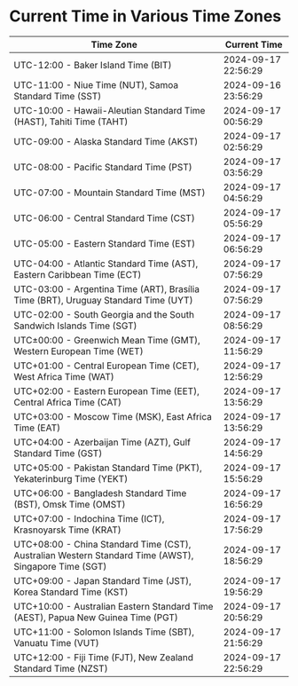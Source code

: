# Current Time in Various Time Zones

| Time Zone | Current Time |
|-----------|--------------|
| UTC-12:00 - Baker Island Time (BIT) | 2024-09-17 22:56:29 |
| UTC-11:00 - Niue Time (NUT), Samoa Standard Time (SST) | 2024-09-16 23:56:29 |
| UTC-10:00 - Hawaii-Aleutian Standard Time (HAST), Tahiti Time (TAHT) | 2024-09-17 00:56:29 |
| UTC-09:00 - Alaska Standard Time (AKST) | 2024-09-17 02:56:29 |
| UTC-08:00 - Pacific Standard Time (PST) | 2024-09-17 03:56:29 |
| UTC-07:00 - Mountain Standard Time (MST) | 2024-09-17 04:56:29 |
| UTC-06:00 - Central Standard Time (CST) | 2024-09-17 05:56:29 |
| UTC-05:00 - Eastern Standard Time (EST) | 2024-09-17 06:56:29 |
| UTC-04:00 - Atlantic Standard Time (AST), Eastern Caribbean Time (ECT) | 2024-09-17 07:56:29 |
| UTC-03:00 - Argentina Time (ART), Brasília Time (BRT), Uruguay Standard Time (UYT) | 2024-09-17 07:56:29 |
| UTC-02:00 - South Georgia and the South Sandwich Islands Time (SGT) | 2024-09-17 08:56:29 |
| UTC±00:00 - Greenwich Mean Time (GMT), Western European Time (WET) | 2024-09-17 11:56:29 |
| UTC+01:00 - Central European Time (CET), West Africa Time (WAT) | 2024-09-17 12:56:29 |
| UTC+02:00 - Eastern European Time (EET), Central Africa Time (CAT) | 2024-09-17 13:56:29 |
| UTC+03:00 - Moscow Time (MSK), East Africa Time (EAT) | 2024-09-17 13:56:29 |
| UTC+04:00 - Azerbaijan Time (AZT), Gulf Standard Time (GST) | 2024-09-17 14:56:29 |
| UTC+05:00 - Pakistan Standard Time (PKT), Yekaterinburg Time (YEKT) | 2024-09-17 15:56:29 |
| UTC+06:00 - Bangladesh Standard Time (BST), Omsk Time (OMST) | 2024-09-17 16:56:29 |
| UTC+07:00 - Indochina Time (ICT), Krasnoyarsk Time (KRAT) | 2024-09-17 17:56:29 |
| UTC+08:00 - China Standard Time (CST), Australian Western Standard Time (AWST), Singapore Time (SGT) | 2024-09-17 18:56:29 |
| UTC+09:00 - Japan Standard Time (JST), Korea Standard Time (KST) | 2024-09-17 19:56:29 |
| UTC+10:00 - Australian Eastern Standard Time (AEST), Papua New Guinea Time (PGT) | 2024-09-17 20:56:29 |
| UTC+11:00 - Solomon Islands Time (SBT), Vanuatu Time (VUT) | 2024-09-17 21:56:29 |
| UTC+12:00 - Fiji Time (FJT), New Zealand Standard Time (NZST) | 2024-09-17 22:56:29 |
